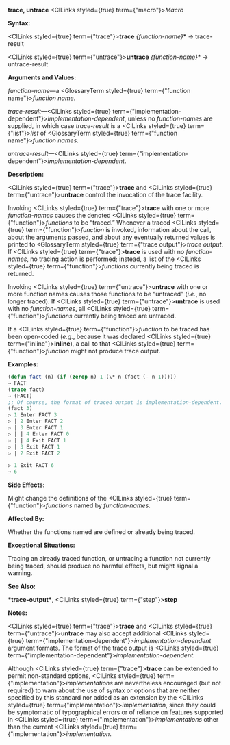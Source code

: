 **trace, untrace** <ClLinks styled={true} term={"macro"}><i>Macro</i></ClLinks> 



**Syntax:** 



<ClLinks styled={true} term={"trace"}><b>trace</b></ClLinks> *\{function-name\}*\* → trace-result 



<ClLinks styled={true} term={"untrace"}><b>untrace</b></ClLinks> *\{function-name\}*\* → untrace-result 



**Arguments and Values:** 



*function-name*—a <GlossaryTerm styled={true} term={"function name"}><i>function name</i></GlossaryTerm>. 



*trace-result*—<ClLinks styled={true} term={"implementation-dependent"}><i>implementation-dependent</i></ClLinks>, unless no *function-names* are supplied, in which case *trace-result* is a <ClLinks styled={true} term={"list"}><i>list</i></ClLinks> of <GlossaryTerm styled={true} term={"function name"}><i>function names</i></GlossaryTerm>. 



*untrace-result*—<ClLinks styled={true} term={"implementation-dependent"}><i>implementation-dependent</i></ClLinks>. 



**Description:** 



<ClLinks styled={true} term={"trace"}><b>trace</b></ClLinks> and <ClLinks styled={true} term={"untrace"}><b>untrace</b></ClLinks> control the invocation of the trace facility. 



Invoking <ClLinks styled={true} term={"trace"}><b>trace</b></ClLinks> with one or more *function-names* causes the denoted <ClLinks styled={true} term={"function"}><i>functions</i></ClLinks> to be “traced.” Whenever a traced <ClLinks styled={true} term={"function"}><i>function</i></ClLinks> is invoked, information about the call, about the arguments passed, and about any eventually returned values is printed to <GlossaryTerm styled={true} term={"trace output"}><i>trace output</i></GlossaryTerm>. If <ClLinks styled={true} term={"trace"}><b>trace</b></ClLinks> is used with no *function-names*, no tracing action is performed; instead, a list of the <ClLinks styled={true} term={"function"}><i>functions</i></ClLinks> currently being traced is returned. 



Invoking <ClLinks styled={true} term={"untrace"}><b>untrace</b></ClLinks> with one or more function names causes those functions to be “untraced” (*i.e.*, no longer traced). If <ClLinks styled={true} term={"untrace"}><b>untrace</b></ClLinks> is used with no *function-names*, all <ClLinks styled={true} term={"function"}><i>functions</i></ClLinks> currently being traced are untraced. 



If a <ClLinks styled={true} term={"function"}><i>function</i></ClLinks> to be traced has been open-coded (*e.g.*, because it was declared <ClLinks styled={true} term={"inline"}><b>inline</b></ClLinks>), a call to that <ClLinks styled={true} term={"function"}><i>function</i></ClLinks> might not produce trace output. 



**Examples:**
```lisp
(defun fact (n) (if (zerop n) 1 (\* n (fact (- n 1))))) 
→ FACT 
(trace fact) 
→ (FACT) 
;; Of course, the format of traced output is implementation-dependent. 
(fact 3) 
▷ 1 Enter FACT 3 
▷ | 2 Enter FACT 2 
▷ | 3 Enter FACT 1 
▷ | | 4 Enter FACT 0 
▷ | | 4 Exit FACT 1 
▷ | 3 Exit FACT 1 
▷ | 2 Exit FACT 2 

▷ 1 Exit FACT 6 
→ 6 
```
**Side Effects:** 



Might change the definitions of the <ClLinks styled={true} term={"function"}><i>functions</i></ClLinks> named by *function-names*. 



**Affected By:** 



Whether the functions named are defined or already being traced. 



**Exceptional Situations:** 



Tracing an already traced function, or untracing a function not currently being traced, should produce no harmful effects, but might signal a warning. 



**See Also:** 



**\*trace-output\***, <ClLinks styled={true} term={"step"}><b>step</b></ClLinks> 



**Notes:** 



<ClLinks styled={true} term={"trace"}><b>trace</b></ClLinks> and <ClLinks styled={true} term={"untrace"}><b>untrace</b></ClLinks> may also accept additional <ClLinks styled={true} term={"implementation-dependent"}><i>implementation-dependent</i></ClLinks> argument formats. The format of the trace output is <ClLinks styled={true} term={"implementation-dependent"}><i>implementation-dependent</i></ClLinks>. 



Although <ClLinks styled={true} term={"trace"}><b>trace</b></ClLinks> can be extended to permit non-standard options, <ClLinks styled={true} term={"implementation"}><i>implementations</i></ClLinks> are nevertheless encouraged (but not required) to warn about the use of syntax or options that are neither specified by this standard nor added as an extension by the <ClLinks styled={true} term={"implementation"}><i>implementation</i></ClLinks>, since they could be symptomatic of typographical errors or of reliance on features supported in <ClLinks styled={true} term={"implementation"}><i>implementations</i></ClLinks> other than the current <ClLinks styled={true} term={"implementation"}><i>implementation</i></ClLinks>. 



